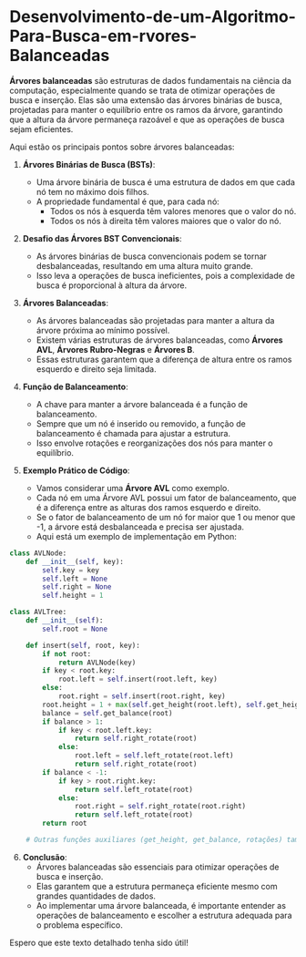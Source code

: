 # Desenvolvimento-de-um-Algoritmo-Para-Busca-em-rvores-Balanceadas

**Árvores balanceadas** são estruturas de dados fundamentais na ciência da computação, especialmente quando se trata de otimizar operações de busca e inserção. Elas são uma extensão das árvores binárias de busca, projetadas para manter o equilíbrio entre os ramos da árvore, garantindo que a altura da árvore permaneça razoável e que as operações de busca sejam eficientes.

Aqui estão os principais pontos sobre árvores balanceadas:

1. **Árvores Binárias de Busca (BSTs)**:
   - Uma árvore binária de busca é uma estrutura de dados em que cada nó tem no máximo dois filhos.
   - A propriedade fundamental é que, para cada nó:
     - Todos os nós à esquerda têm valores menores que o valor do nó.
     - Todos os nós à direita têm valores maiores que o valor do nó.

2. **Desafio das Árvores BST Convencionais**:
   - As árvores binárias de busca convencionais podem se tornar desbalanceadas, resultando em uma altura muito grande.
   - Isso leva a operações de busca ineficientes, pois a complexidade de busca é proporcional à altura da árvore.

3. **Árvores Balanceadas**:
   - As árvores balanceadas são projetadas para manter a altura da árvore próxima ao mínimo possível.
   - Existem várias estruturas de árvores balanceadas, como **Árvores AVL**, **Árvores Rubro-Negras** e **Árvores B**.
   - Essas estruturas garantem que a diferença de altura entre os ramos esquerdo e direito seja limitada.

4. **Função de Balanceamento**:
   - A chave para manter a árvore balanceada é a função de balanceamento.
   - Sempre que um nó é inserido ou removido, a função de balanceamento é chamada para ajustar a estrutura.
   - Isso envolve rotações e reorganizações dos nós para manter o equilíbrio.

5. **Exemplo Prático de Código**:
   - Vamos considerar uma **Árvore AVL** como exemplo.
   - Cada nó em uma Árvore AVL possui um fator de balanceamento, que é a diferença entre as alturas dos ramos esquerdo e direito.
   - Se o fator de balanceamento de um nó for maior que 1 ou menor que -1, a árvore está desbalanceada e precisa ser ajustada.
   - Aqui está um exemplo de implementação em Python:

```python
class AVLNode:
    def __init__(self, key):
        self.key = key
        self.left = None
        self.right = None
        self.height = 1

class AVLTree:
    def __init__(self):
        self.root = None

    def insert(self, root, key):
        if not root:
            return AVLNode(key)
        if key < root.key:
            root.left = self.insert(root.left, key)
        else:
            root.right = self.insert(root.right, key)
        root.height = 1 + max(self.get_height(root.left), self.get_height(root.right))
        balance = self.get_balance(root)
        if balance > 1:
            if key < root.left.key:
                return self.right_rotate(root)
            else:
                root.left = self.left_rotate(root.left)
                return self.right_rotate(root)
        if balance < -1:
            if key > root.right.key:
                return self.left_rotate(root)
            else:
                root.right = self.right_rotate(root.right)
                return self.left_rotate(root)
        return root

    # Outras funções auxiliares (get_height, get_balance, rotações) também são necessárias.
```

6. **Conclusão**:
   - Árvores balanceadas são essenciais para otimizar operações de busca e inserção.
   - Elas garantem que a estrutura permaneça eficiente mesmo com grandes quantidades de dados.
   - Ao implementar uma árvore balanceada, é importante entender as operações de balanceamento e escolher a estrutura adequada para o problema específico.

Espero que este texto detalhado tenha sido útil!
